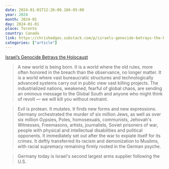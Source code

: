 ```yaml
---
date: 2024-01-01T12:26:09.166-05:00
year: 2024
month: 2024-01
day: 2024-01-01
place: Toronto
country: Canada
link: https://chrishedges.substack.com/p/israels-genocide-betrays-the-holocaust
categories: ["article"]
---
```

[Israel’s Genocide Betrays the Holocaust](https://chrishedges.substack.com/p/israels-genocide-betrays-the-holocaust)

> A new world is being born. It is a world where the old rules, more often honored in the breach than the observance, no longer matter. It is a world where vast bureaucratic structures and technologically advanced systems carry out in public view vast killing projects. The industrialized nations, weakened, fearful of global chaos, are sending an ominous message to the Global South and anyone who might think of revolt — we will kill you without restraint.

> Evil is protean. It mutates. It finds new forms and new expressions. Germany orchestrated the murder of six million Jews, as well as over six million Gypsies, Poles, homosexuals, communists, Jehovah's Witnesses, Freemasons, artists, journalists, Soviet prisoners of war, people with physical and intellectual disabilities and political opponents. It immediately set out after the war to expiate itself for its crimes. It deftly transferred its racism and demonization to Muslims, with racial supremacy remaining firmly rooted in the German psyche.

> Germany today is Israel's second largest arms supplier following the U.S.
